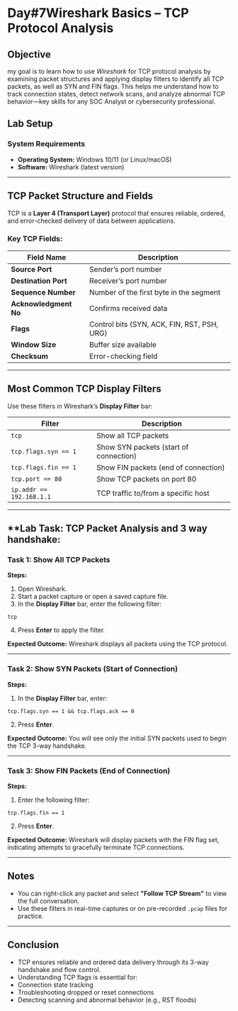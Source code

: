 # **Day#7Wireshark Basics – TCP  Protocol Analysis**

## Objective

my goal is to learn how to use *Wireshark* for TCP protocol analysis by examining packet structures and applying display filters to identify all TCP packets, as well as SYN and FIN flags. This helps me understand how to track connection states, detect network scans, and analyze abnormal TCP behavior—key skills for any SOC Analyst or cybersecurity professional.


##  **Lab Setup**

### **System Requirements**
- **Operating System:** Windows 10/11 (or Linux/macOS)
- **Software:** Wireshark (latest version)

---

##  **TCP Packet Structure and Fields**

TCP is a **Layer 4 (Transport Layer)** protocol that ensures reliable, ordered, and error-checked delivery of data between applications.

### **Key TCP Fields:**

| Field Name         | Description                                  |
|--------------------|----------------------------------------------|
| **Source Port**     | Sender’s port number                         |
| **Destination Port**| Receiver’s port number                       |
| **Sequence Number** | Number of the first byte in the segment      |
| **Acknowledgment No** | Confirms received data                    |
| **Flags**           | Control bits (SYN, ACK, FIN, RST, PSH, URG) |
| **Window Size**     | Buffer size available                        |
| **Checksum**        | Error-checking field                         |

---

##  **Most Common TCP Display Filters**

Use these filters in Wireshark’s **Display Filter** bar:

| Filter                  | Description                              |
|--------------------------|------------------------------------------|
| `tcp`                   | Show all TCP packets                     |
| `tcp.flags.syn == 1`    | Show SYN packets (start of connection)   |
| `tcp.flags.fin == 1`    | Show FIN packets (end of connection)     |
| `tcp.port == 80`        | Show TCP packets on port 80              |
| `ip.addr == 192.168.1.1`| TCP traffic to/from a specific host      |

---

## **Lab Task: TCP Packet Analysis and 3 way handshake:

###  **Task 1: Show All TCP Packets**

**Steps:**

1. Open Wireshark.
2. Start a packet capture or open a saved capture file.
3. In the **Display Filter** bar, enter the following filter:

```wireshark
tcp
```

4. Press **Enter** to apply the filter.

**Expected Outcome:**
Wireshark displays all packets using the TCP protocol.

---

###  **Task 2: Show SYN Packets (Start of Connection)**

**Steps:**

1. In the **Display Filter** bar, enter:

```wireshark
tcp.flags.syn == 1 && tcp.flags.ack == 0
```

2. Press **Enter**.

**Expected Outcome:**
You will see only the initial SYN packets used to begin the TCP 3-way handshake.

---

### **Task 3: Show FIN Packets (End of Connection)**

**Steps:**

1. Enter the following filter:

```
tcp.flags.fin == 1
```

2. Press **Enter**.

**Expected Outcome:**
Wireshark will display packets with the FIN flag set, indicating attempts to gracefully terminate TCP connections.

---

##  **Notes**

* You can right-click any packet and select **"Follow TCP Stream"** to view the full conversation.
* Use these filters in real-time captures or on pre-recorded `.pcap` files for practice.

---

##  Conclusion
- TCP ensures reliable and ordered data delivery through its 3-way handshake and flow control.
- Understanding TCP flags is essential for:
- Connection state tracking
- Troubleshooting dropped or reset connections
- Detecting scanning and abnormal behavior (e.g., RST floods)


